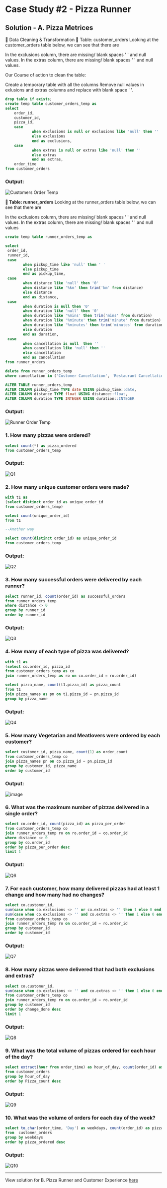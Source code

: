 # Case Study #2 - Pizza Runner

## Solution - A. Pizza Metrices


🧼 Data Cleaning & Transformation
🔨 Table: customer_orders
Looking at the customer_orders table below, we can see that there are

In the exclusions column, there are missing/ blank spaces ' ' and null values.
In the extras column, there are missing/ blank spaces ' ' and null values.

Our Course of action to clean the table:

Create a temporary table with all the columns
Remove null values in exlusions and extras columns and replace with blank space ' '.

````sql
drop table if exists;
create temp table customer_orders_temp as 
select 
	order_id,
	customer_id,
	pizza_id,
	case 
			when exclusions is null or exclusions like 'null' then ''
			else exclusions
			end as exclusions,
	case
			when extras is null or extras like 'null' then ''
			else extras
			end as extras,
	order_time
from customer_orders
````
### Output:
![Customers Order Temp](https://user-images.githubusercontent.com/98659820/158333877-42093625-23e6-4363-a7cc-4c631b11b7a8.png)

**🔨 Table: runner_orders**
Looking at the runner_orders table below, we can see that there are

In the exclusions column, there are missing/ blank spaces ' ' and null values.
In the extras column, there are missing/ blank spaces ' ' and null values

````sql 
create temp table runner_orders_temp as 

select 
 order_id,
 runner_id,
 case 
 		when pickup_time like 'null' then ' '
		else pickup_time
		end as pickup_time,
 case 
 		when distance like 'null' then '0'
		when distance like '%km' then trim('km' from distance)
		else distance
		end as distance,
 case 
 		when duration is null then '0'
 		when duration like 'null' then '0'
		when duration like '%mins' then trim('mins' from duration)
		when duration like '%minute' then trim('minute' from duration)
		when duration like '%minutes' then trim('minutes' from duration)
		else duration
		end as duration,
 case 
 		when cancellation is null  then ''
 		when cancellation like 'null' then ''
		else cancellation
		end as cancellation
from runner_orders	
````

```` sql
delete from runner_orders_temp
where cancellation in ('Customer Cancellation', 'Restaurant Cancellation') 
````


```` sql 
ALTER TABLE runner_orders_temp
ALTER COLUMN pickup_time TYPE date USING pickup_time::date,
ALTER COLUMN distance TYPE float USING distance::float,
ALTER COLUMN duration TYPE INTEGER USING duration::INTEGER 
````
### Output:
![Runner Order Temp](https://user-images.githubusercontent.com/98659820/158334296-28b778d0-5036-4902-b472-22bb1eeb13ca.png)


### 1. How many pizzas were ordered?
```` sql
select count(*) as pizza_ordered
from customer_orders_temp
````
### Output:
![Q1](https://user-images.githubusercontent.com/98659820/158334528-160e9a1d-0ce6-463b-b47e-c2153621f8b9.png)

### 2. How many unique customer orders were made?

```` sql
with t1 as 
(select distinct order_id as unique_order_id
from customer_orders_temp)

select count(unique_order_id)
from t1

--Another way 

select count(distinct order_id) as unique_order_id
from customer_orders_temp
````
### Output:
![Q2](https://user-images.githubusercontent.com/98659820/158334948-0d3d0c4e-21ab-4858-ae89-1ff705c8735b.png)

### 3. How many successful orders were delivered by each runner?

```` sql
select runner_id, count(order_id) as successful_orders
from runner_orders_temp
where distance <> 0
group by runner_id
order by runner_id
````
### Output:
![Q3](https://user-images.githubusercontent.com/98659820/158335315-b2fb712a-ebe4-4018-9251-82f7849490c8.png)

### 4. How many of each type of pizza was delivered?

```` sql
with t1 as 
(select co.order_id, pizza_id
from customer_orders_temp as co
join runner_orders_temp as ro on co.order_id = ro.order_id)

select pizza_name, count(t1.pizza_id) as pizza_count 
from t1
join pizza_names as pn on t1.pizza_id = pn.pizza_id
group by pizza_name
````
### Output:
![Q4](https://user-images.githubusercontent.com/98659820/158335917-b69b7489-f24a-4943-ac03-524707057403.png)

### 5. How many Vegetarian and Meatlovers were ordered by each customer?

```` sql
select customer_id, pizza_name, count(1) as order_count
from customer_orders_temp co
join pizza_names pn on co.pizza_id = pn.pizza_id
group by customer_id, pizza_name
order by customer_id
````
### Output:
![image](https://user-images.githubusercontent.com/98659820/158336124-a6c5a496-da99-4ca9-abd8-3727271ea0f5.png)

### 6. What was the maximum number of pizzas delivered in a single order?

```` sql
select co.order_id, count(pizza_id) as pizza_per_order
from customer_orders_temp co
join runner_orders_temp ro on ro.order_id = co.order_id
where distance <> 0 
group by co.order_id
order by pizza_per_order desc
limit 1
````
### Output:
![Q6](https://user-images.githubusercontent.com/98659820/158336437-62555107-1a63-478c-991f-a162fc92c4d4.png)

### 7. For each customer, how many delivered pizzas had at least 1 change and how many had no changes?

```` sql
select co.customer_id,
sum(case when co.exclusions <> '' or co.extras <> '' then 1 else 0 end) as at_least_1_change,
sum(case when co.exclusions <> '' and co.extras <> '' then 1 else 0 end) as no_change
from customer_orders_temp co
join runner_orders_temp ro on co.order_id = ro.order_id
group by customer_id
order by customer_id
````
### Output:
![Q7](https://user-images.githubusercontent.com/98659820/158336859-dc3968b1-4a0b-4d48-88e6-d1926090d397.png)

### 8. How many pizzas were delivered that had both exclusions and extras?

```` sql
select co.customer_id,
sum(case when co.exclusions <> '' and co.extras <> '' then 1 else 0 end) as change_done
from customer_orders_temp co
join runner_orders_temp ro on co.order_id = ro.order_id
group by customer_id
order by change_done desc
limit 1
````
### Output:
![Q8](https://user-images.githubusercontent.com/98659820/158337147-32f36502-a3e9-4b43-8bc7-6e08d09be294.png)

### 9. What was the total volume of pizzas ordered for each hour of the day?

```` sql
select extract(hour from order_time) as hour_of_day, count(order_id) as Pizza_count
from customer_orders
group by hour_of_day
order by Pizza_count desc
````
### Output:
![Q9](https://user-images.githubusercontent.com/98659820/158337595-b05006a1-ea48-4130-804c-b7a5dee47bf1.png)

### 10. What was the volume of orders for each day of the week?

```` sql
select to_char(order_time, 'Day') as weekdays, count(order_id) as pizza_ordered
from  customer_orders
group by weekdays
order by pizza_ordered desc
````
### Output:
![Q10](https://user-images.githubusercontent.com/98659820/158337630-bb371e33-accd-49d4-ae04-9b54700535b3.png)

***
View solution for B. Pizza Runner and Customer Experience [here](https://github.com/SrimonMahapatra/SQL-Challange/blob/main/Case%20Study%20%232-%20Pizza%20Runner/B.%20Runner%20%26%20Customer%20Experience.md)










